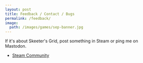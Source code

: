 ```yaml
---
layout: post 
title: Feedback / Contact / Bugs
permalink: /feedback/
image:
  path: /images/games/sep-banner.jpg
---
```

If it's about Skeeter's Grid, post something in Steam or ping me on Mastodon.

* [Steam Community](https://steamcommunity.com/app/1773440/discussions/0/)
